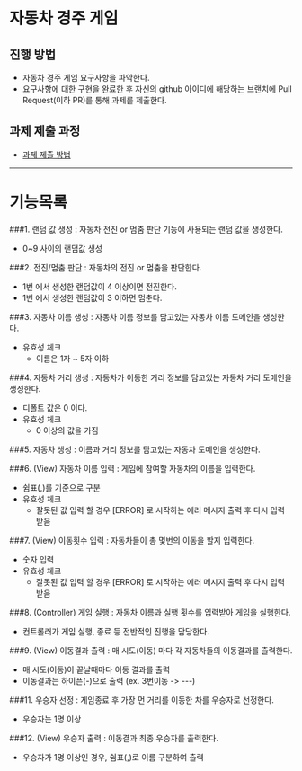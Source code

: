 # 자동차 경주 게임
## 진행 방법
* 자동차 경주 게임 요구사항을 파악한다.
* 요구사항에 대한 구현을 완료한 후 자신의 github 아이디에 해당하는 브랜치에 Pull Request(이하 PR)를 통해 과제를 제출한다.

## 과제 제출 과정
* [과제 제출 방법](https://github.com/next-step/nextstep-docs/tree/master/precourse)
---
# 기능목록

###1. 랜덤 값 생성
: 자동차 전진 or 멈춤 판단 기능에 사용되는 랜덤 값을 생성한다.
- 0~9 사이의 랜덤값 생성

###2. 전진/멈춤 판단
: 자동차의 전진 or 멈춤을 판단한다.
- 1번 에서 생성한 랜덤값이 4 이상이면 전진한다.
- 1번 에서 생성한 랜덤값이 3 이하면 멈춘다.

###3. 자동차 이름 생성
: 자동차 이름 정보를 담고있는 자동차 이름 도메인을 생성한다.
- 유효성 체크
  - 이름은 1자 ~ 5자 이하
  
###4. 자동차 거리 생성
: 자동차가 이동한 거리 정보를 담고있는 자동차 거리 도메인을 생성한다.
- 디폴트 값은 0 이다.
- 유효성 체크
  - 0 이상의 값을 가짐
  
###5. 자동차 생성
: 이름과 거리 정보를 담고있는 자동차 도메인을 생성한다.

###6. (View) 자동차 이름 입력
: 게임에 참여할 자동차의 이름을 입력한다.
- 쉼표(,)를 기준으로 구분
- 유효성 체크
    - 잘못된 값 입력 할 경우 [ERROR] 로 시작하는 에러 메시지 출력 후 다시 입력 받음

###7. (View) 이동횟수 입력
: 자동차들이 총 몇번의 이동을 할지 입력한다.
- 숫자 입력
- 유효성 체크
    - 잘못된 값 입력 할 경우 [ERROR] 로 시작하는 에러 메시지 출력 후 다시 입력 받음

###8. (Controller) 게임 실행
: 자동차 이름과 실행 횟수를 입력받아 게임을 실행한다.
- 컨트롤러가 게임 실행, 종료 등 전반적인 진행을 담당한다.

###9. (View) 이동결과 출력
: 매 시도(이동) 마다 각 자동차들의 이동결과를 출력한다.
- 매 시도(이동)이 끝날때마다 이동 결과를 출력
- 이동결과는 하이픈(-)으로 출력 (ex. 3번이동 -> ---)

###11. 우승자 선정
: 게임종료 후 가장 먼 거리를 이동한 차를 우승자로 선정한다.
- 우승자는 1명 이상

###12. (View) 우승자 출력
: 이동결과 최종 우승자를 출력한다.
- 우승자가 1명 이상인 경우, 쉼표(,)로 이름 구분하여 출력